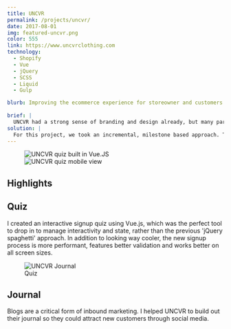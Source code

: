 ```yaml
---
title: UNCVR
permalink: /projects/uncvr/
date: 2017-08-01
img: featured-uncvr.png
color: 555
link: https://www.uncvrclothing.com
technology:
  - Shopify
  - Vue
  - jQuery
  - SCSS
  - Liquid
  - Gulp

blurb: Improving the ecommerce experience for storeowner and customers alike.
  
brief: | 
  UNCVR had a strong sense of branding and design already, but many parts of the site weren't well integrated with Shopify's content editing system, which made it near impossible for them to make edits to the site on their own. Furthermore, the site hadn't been coded with a mobile first approach, causing visual bugs on smaller screen sizes.</p>
solution: |
  For this project, we took an incremental, milestone based approach. This allowed us to swap out parts of the site individually over a period of time, rather than launching a single major revamp. By using Gulp to join our SCSS files together <a href="http://www.nicchan.me/blog/ramping-up-with-shopify/">(described here)</a>, I built out several reuseable, modular components that were fully integrated into Shopify's new section feature, as oppopsed to being hardcoded like before. UNCVR could then build out endless fully customized variations of their landing page, based on their current needs. 
---
```

<figure class="projects__image-wrapper row row--full" style="background-color: #{{ page.color }}">
  <div class="projects__col--two-thirds">
    <img class="projects__image" src="{{ site.imgurl }}uncvr-quiz.png" alt="UNCVR quiz built in Vue.JS">
  </div>
  <div class="projects__col--one-third">
    <img class="projects__image" src="{{ site.imgurl }}uncvr-quiz-mobile.png" alt="UNCVR quiz mobile view">
  </div>
</figure>

<div class="row">
  <section class="text-block">
    <h2>Highlights</h2>
    <h2 class="subheading">Quiz</h2>
    <p>I created an interactive signup quiz using Vue.js, which was the perfect tool to drop in to manage interactivity and state, rather than the previous 'jQuery spaghetti' approach. In addition to looking way cooler, the new signup process is more performant, features better validation and works better on all screen sizes.</p>
  </section>
</div>

<figure class="projects__image-wrapper row row--full" style="background-color: #{{ page.color }}">
  <img class="projects__image" src="{{ site.imgurl }}uncvr-journal-2.jpg" alt="UNCVR Journal">
  <figcaption class="projects__caption">
    Quiz
  </figcaption>
</figure>

<div class="row">
  <section class="text-block">
    <h2 class="subheading">Journal</h2>
    <p>Blogs are a critical form of inbound marketing. I helped UNCVR to build out their journal so they could attract new customers through social media.</p>
  </section>
</div>